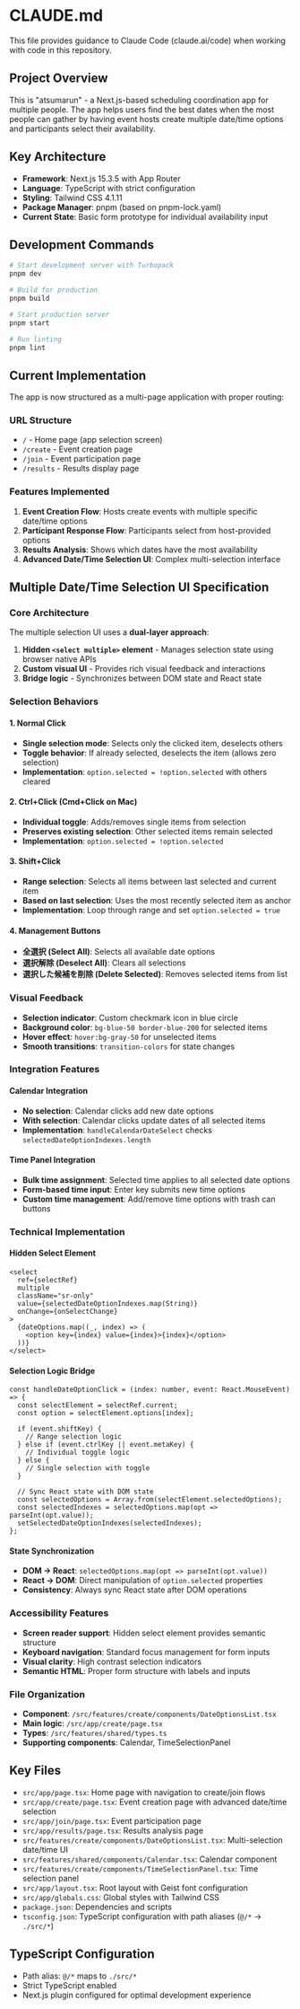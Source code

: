 # CLAUDE.md

This file provides guidance to Claude Code (claude.ai/code) when working with code in this repository.

## Project Overview

This is "atsumarun" - a Next.js-based scheduling coordination app for multiple people. The app helps users find the best dates when the most people can gather by having event hosts create multiple date/time options and participants select their availability.

## Key Architecture

- **Framework**: Next.js 15.3.5 with App Router
- **Language**: TypeScript with strict configuration
- **Styling**: Tailwind CSS 4.1.11
- **Package Manager**: pnpm (based on pnpm-lock.yaml)
- **Current State**: Basic form prototype for individual availability input

## Development Commands

```bash
# Start development server with Turbopack
pnpm dev

# Build for production
pnpm build

# Start production server
pnpm start

# Run linting
pnpm lint
```

## Current Implementation

The app is now structured as a multi-page application with proper routing:

### URL Structure
- `/` - Home page (app selection screen)
- `/create` - Event creation page
- `/join` - Event participation page  
- `/results` - Results display page

### Features Implemented
1. **Event Creation Flow**: Hosts create events with multiple specific date/time options
2. **Participant Response Flow**: Participants select from host-provided options
3. **Results Analysis**: Shows which dates have the most availability
4. **Advanced Date/Time Selection UI**: Complex multi-selection interface

## Multiple Date/Time Selection UI Specification

### Core Architecture
The multiple selection UI uses a **dual-layer approach**:
1. **Hidden `<select multiple>` element** - Manages selection state using browser native APIs
2. **Custom visual UI** - Provides rich visual feedback and interactions
3. **Bridge logic** - Synchronizes between DOM state and React state

### Selection Behaviors

#### 1. Normal Click
- **Single selection mode**: Selects only the clicked item, deselects others
- **Toggle behavior**: If already selected, deselects the item (allows zero selection)
- **Implementation**: `option.selected = !option.selected` with others cleared

#### 2. Ctrl+Click (Cmd+Click on Mac)
- **Individual toggle**: Adds/removes single items from selection
- **Preserves existing selection**: Other selected items remain selected
- **Implementation**: `option.selected = !option.selected`

#### 3. Shift+Click
- **Range selection**: Selects all items between last selected and current item
- **Based on last selection**: Uses the most recently selected item as anchor
- **Implementation**: Loop through range and set `option.selected = true`

#### 4. Management Buttons
- **全選択 (Select All)**: Selects all available date options
- **選択解除 (Deselect All)**: Clears all selections
- **選択した候補を削除 (Delete Selected)**: Removes selected items from list

### Visual Feedback
- **Selection indicator**: Custom checkmark icon in blue circle
- **Background color**: `bg-blue-50 border-blue-200` for selected items
- **Hover effect**: `hover:bg-gray-50` for unselected items
- **Smooth transitions**: `transition-colors` for state changes

### Integration Features

#### Calendar Integration
- **No selection**: Calendar clicks add new date options
- **With selection**: Calendar clicks update dates of all selected items
- **Implementation**: `handleCalendarDateSelect` checks `selectedDateOptionIndexes.length`

#### Time Panel Integration  
- **Bulk time assignment**: Selected time applies to all selected date options
- **Form-based time input**: Enter key submits new time options
- **Custom time management**: Add/remove time options with trash can buttons

### Technical Implementation

#### Hidden Select Element
```tsx
<select
  ref={selectRef}
  multiple
  className="sr-only"
  value={selectedDateOptionIndexes.map(String)}
  onChange={onSelectChange}
>
  {dateOptions.map((_, index) => (
    <option key={index} value={index}>{index}</option>
  ))}
</select>
```

#### Selection Logic Bridge
```tsx
const handleDateOptionClick = (index: number, event: React.MouseEvent) => {
  const selectElement = selectRef.current;
  const option = selectElement.options[index];

  if (event.shiftKey) {
    // Range selection logic
  } else if (event.ctrlKey || event.metaKey) {
    // Individual toggle logic  
  } else {
    // Single selection with toggle
  }

  // Sync React state with DOM state
  const selectedOptions = Array.from(selectElement.selectedOptions);
  const selectedIndexes = selectedOptions.map(opt => parseInt(opt.value));
  setSelectedDateOptionIndexes(selectedIndexes);
};
```

#### State Synchronization
- **DOM → React**: `selectedOptions.map(opt => parseInt(opt.value))`
- **React → DOM**: Direct manipulation of `option.selected` properties
- **Consistency**: Always sync React state after DOM operations

### Accessibility Features
- **Screen reader support**: Hidden select element provides semantic structure
- **Keyboard navigation**: Standard focus management for form inputs
- **Visual clarity**: High contrast selection indicators
- **Semantic HTML**: Proper form structure with labels and inputs

### File Organization
- **Component**: `/src/features/create/components/DateOptionsList.tsx`
- **Main logic**: `/src/app/create/page.tsx`
- **Types**: `/src/features/shared/types.ts`
- **Supporting components**: Calendar, TimeSelectionPanel

## Key Files

- `src/app/page.tsx`: Home page with navigation to create/join flows
- `src/app/create/page.tsx`: Event creation page with advanced date/time selection
- `src/app/join/page.tsx`: Event participation page
- `src/app/results/page.tsx`: Results analysis page
- `src/features/create/components/DateOptionsList.tsx`: Multi-selection date/time UI
- `src/features/shared/components/Calendar.tsx`: Calendar component
- `src/features/create/components/TimeSelectionPanel.tsx`: Time selection panel
- `src/app/layout.tsx`: Root layout with Geist font configuration
- `src/app/globals.css`: Global styles with Tailwind CSS
- `package.json`: Dependencies and scripts
- `tsconfig.json`: TypeScript configuration with path aliases (`@/*` → `./src/*`)

## TypeScript Configuration

- Path alias: `@/*` maps to `./src/*`
- Strict TypeScript enabled
- Next.js plugin configured for optimal development experience